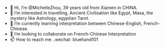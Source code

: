- 👋 Hi, I’m @MichelleZhou, 39 years old from Xiamen in CHINA.
- 👀 I’m interested in travelling, Ancient Civilisation like Egypt, Masa, the mystery like Astrology, egyptian Tarot.
- 🌱 I’m currently learning interpretation between Chinese-English, French-Chinese.
- 💞️ I’m looking to collaborate on French-Chinese Interpretation 
- 📫 How to reach me ..wechat: bluehand101

<!---
MichelleZhou101/MichelleZhou101 is a ✨ special ✨ repository because its `README.md` (this file) appears on your GitHub profile.
You can click the Preview link to take a look at your changes.
--->
